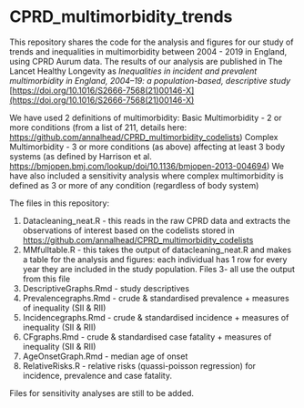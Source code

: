 # CPRD_multimorbidity_trends

This repository shares the code for the analysis and figures for our study of trends and inequalities in multimorbidity between 2004 - 2019 in England, using CPRD Aurum data. The results of our analysis are published in The Lancet Healthy Longevity as _Inequalities in incident and prevalent multimorbidity in England, 2004–19: a population-based, descriptive study_ [https://doi.org/10.1016/S2666-7568(21)00146-X](https://doi.org/10.1016/S2666-7568(21)00146-X)
 

We have used 2 definitions of multimorbidity:
Basic Multimorbidity - 2 or more conditions (from a list of 211, details here: https://github.com/annalhead/CPRD_multimorbidity_codelists)
Complex Multimorbidity - 3 or more conditions (as above) affecting at least 3 body systems (as defined by Harrison et al. https://bmjopen.bmj.com/lookup/doi/10.1136/bmjopen-2013-004694)
We have also included a sensitivity analysis where complex multimorbidity is defined as 3 or more of any condition (regardless of body system) 

The files in this repository:
1. Datacleaning_neat.R - this reads in the raw CPRD data and extracts the observations of interest based on the codelists stored in https://github.com/annalhead/CPRD_multimorbidity_codelists 
2. MMfulltable.R - this takes the output of datacleaning_neat.R and makes a table for the analysis and figures: each individual has 1 row for every year they are included in the study population. Files 3- all use the output from this file
3. DescriptiveGraphs.Rmd - study descriptives
4. Prevalencegraphs.Rmd - crude & standardised prevalence + measures of inequality (SII & RII)
5. Incidencegraphs.Rmd - crude & standardised incidence + measures of inequality (SII & RII)
6. CFgraphs.Rmd - crude & standardised case fatality + measures of inequality (SII & RII)
7. AgeOnsetGraph.Rmd - median age of onset 
8. RelativeRisks.R - relative risks (quassi-poisson regression) for incidence, prevalence and case fatality.

Files for sensitivity analyses are still to be added. 
